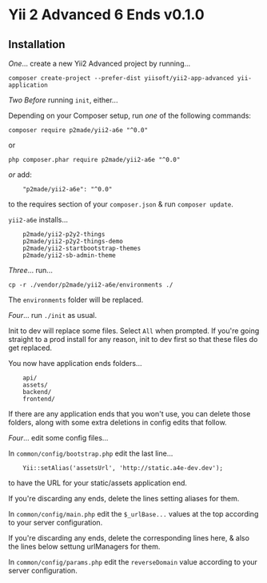 Yii 2 Advanced 6 Ends v0.1.0
=====================

Installation
------------

*One*... create a new Yii2 Advanced project by running...

```
composer create-project --prefer-dist yiisoft/yii2-app-advanced yii-application
```

*Two* *Before* running `init`, either...

Depending on your Composer setup, run *one* of the following commands:

```
composer require p2made/yii2-a6e "^0.0"
```

or

```
php composer.phar require p2made/yii2-a6e "^0.0"
```

*or* add:

```
	"p2made/yii2-a6e": "^0.0"
```

to the requires section of your `composer.json` & run `composer update`.

`yii2-a6e` installs...

```
	p2made/yii2-p2y2-things
	p2made/yii2-p2y2-things-demo
	p2made/yii2-startbootstrap-themes
	p2made/yii2-sb-admin-theme
```

*Three*... run...

```
cp -r ./vendor/p2made/yii2-a6e/environments ./
```

The `environments` folder will be replaced.

*Four*... run `./init` as usual.

Init to dev will replace some files. Select `All` when prompted. If you're going straight to a prod install for any reason, init to dev first so that these files do get replaced.

You now have application ends folders...

```
	api/
	assets/
	backend/
	frontend/
```

If there are any application ends that you won't use, you can delete those folders, along with some extra deletions in config edits that follow.

*Four*... edit some config files...

In `common/config/bootstrap.php` edit the last line...
```
	Yii::setAlias('assetsUrl', 'http://static.a4e-dev.dev');
```
to have the URL for your static/assets application end.

If you're discarding any ends, delete the lines setting aliases for them.

In `common/config/main.php` edit the `$_urlBase...` values at the top according to your server configuration.

If you're discarding any ends, delete the corresponding lines here, & also the lines below settung urlManagers for them.

In `common/config/params.php` edit the `reverseDomain` value according to your server configuration.




